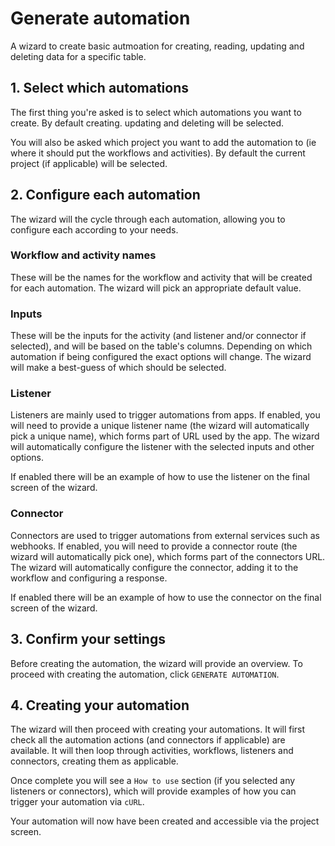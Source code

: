 # Generate automation

A wizard to create basic autmoation for creating, reading, updating and deleting data for a specific table.

## 1. Select which automations

The first thing you're asked is to select which automations you want to create. By default creating. updating and deleting will be selected.

You will also be asked which project you want to add the automation to (ie where it should put the workflows and activities). By default the current project (if applicable) will be selected.

## 2. Configure each automation

The wizard will the cycle through each automation, allowing you to configure each according to your needs.

### Workflow and activity names

These will be the names for the workflow and activity that will be created for each automation. The wizard will pick an appropriate default value.

### Inputs

These will be the inputs for the activity (and listener and/or connector if selected), and will be based on the table's columns. Depending on which automation if being configured the exact options will change. The wizard will make a best-guess of which should be selected.

### Listener

Listeners are mainly used to trigger automations from apps. If enabled, you will need to provide a unique listener name (the wizard will automatically pick a unique name), which forms part of URL used by the app. The wizard will automatically configure the listener with the selected inputs and other options.

If enabled there will be an example of how to use the listener on the final screen of the wizard.

### Connector

Connectors are used to trigger automations from external services such as webhooks. If enabled, you will need to provide a connector route (the wizard will automatically pick one), which forms part of the connectors URL. The wizard will automatically configure the connector, adding it to the workflow and configuring a response.

If enabled there will be an example of how to use the connector on the final screen of the wizard.

## 3. Confirm your settings

Before creating the automation, the wizard will provide an overview. To proceed with creating the automation, click `GENERATE AUTOMATION`.

## 4. Creating your automation

The wizard will then proceed with creating your automations. It will first check all the automation actions (and connectors if applicable) are available. It will then loop through activities, workflows, listeners and connectors, creating them as applicable.

Once complete you will see a `How to use` section (if you selected any listeners or connectors), which will provide examples of how you can trigger your automation via `cURL`.

Your automation will now have been created and accessible via the project screen.
